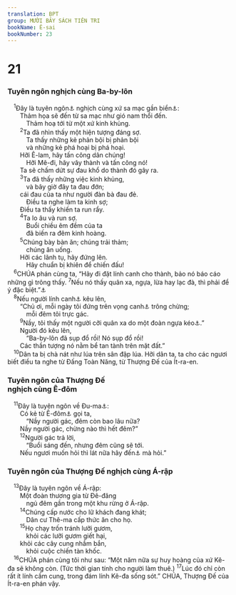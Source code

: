 ```yaml
---
translation: BPT
group: MƯỜI BẢY SÁCH TIÊN TRI
bookName: Ê-sai 
bookNumber: 23
---
```


<div class="title"><h1>21</h1><h3>Tuyên ngôn nghịch cùng Ba-by-lôn</h3></div>
<span class="verse es_21_1"> <sup>1</sup>Đây là tuyên ngôn<a data-toggle="tooltip" data-placement="bottom" title="Hay “sứ điệp” hoặc “gánh nặng.” Xem thêm câu 11, 13.">⚓</a> nghịch cùng xứ sa mạc gần biển<a data-toggle="tooltip" data-placement="bottom" title="Có lẽ là Ba-by-lôn.">⚓</a>:<br/>  Thảm họa sẽ đến từ sa mạc như gió nam thổi đến.<br/>   Thảm hoạ tới từ một xứ kinh khủng.<br/></span>
<span class="verse es_21_2">  <sup>2</sup>Ta đã nhìn thấy một hiện tượng đáng sợ.<br/>   Ta thấy những kẻ phản bội bị phản bội<br/>   và những kẻ phá hoại bị phá hoại.<br/>  Hỡi Ê-lam, hãy tấn công dân chúng!<br/>   Hỡi Mê-đi, hãy vây thành và tấn công nó!<br/>  Ta sẽ chấm dứt sự đau khổ do thành đó gây ra.<br/></span>
<span class="verse es_21_3">  <sup>3</sup>Ta đã thấy những việc kinh khủng,<br/>   và bây giờ đây ta đau đớn;<br/>  cái đau của ta như người đàn bà đau đẻ.<br/>   Điều ta nghe làm ta kinh sợ;<br/>  Điều ta thấy khiến ta run rẩy.<br/></span>
<span class="verse es_21_4">  <sup>4</sup>Ta lo âu và run sợ.<br/>   Buổi chiều êm đềm của ta<br/>   đã biến ra đêm kinh hoàng.<br/></span>
<span class="verse es_21_5">  <sup>5</sup>Chúng bày bàn ăn; chúng trải thảm;<br/>   chúng ăn uống.<br/>  Hỡi các lãnh tụ, hãy đứng lên.<br/>   Hãy chuẩn bị khiên để chiến đấu!<br/></span>
<span class="verse es_21_6"> <sup>6</sup>CHÚA phán cùng ta, “Hãy đi đặt lính canh cho thành, bảo nó báo cáo những gì trông thấy.</span>
<span class="verse es_21_7"><sup>7</sup>Nếu nó thấy quân xa, ngựa, lừa hay lạc đà, thì phải để ý đặc biệt.”<a data-toggle="tooltip" data-placement="bottom" title="“Nếu nó thấy toán quân cỡi ngựa, đoàn lừa, hay đoàn lạc đà thì phải nghe ngóng cho thật kỹ.”">⚓</a><br/></span>
<span class="verse es_21_8"> <sup>8</sup>Nếu người lính canh<a data-toggle="tooltip" data-placement="bottom" title="Hay “người tiên kiến.” Một danh từ xưa dùng để chỉ nhà tiên tri. Bản Hê-bơ-rơ tiêu chuẩn ở chỗ nầy dùng chữ “sư tử.”">⚓</a> kêu lên,<br/>  “Chủ ơi, mỗi ngày tôi đứng trên vọng canh<a data-toggle="tooltip" data-placement="bottom" title="Hay “tháp canh.”">⚓</a> trông chừng;<br/>   mỗi đêm tôi trực gác.<br/></span>
<span class="verse es_21_9">  <sup>9</sup>Nầy, tôi thấy một người cỡi quân xa do một đoàn ngựa kéo<a data-toggle="tooltip" data-placement="bottom" title="Hay “một đoàn lính cỡi ngựa.” Đây có thể là một đoàn ngựa kéo một quân xa hay các lính bắn cung cỡi ngựa trong đạo quân A-xy-ri. Họ thường đi từng đôi.">⚓</a>.”<br/>  Người đó kêu lên,<br/>   “Ba-by-lôn đã sụp đổ rồi! Nó sụp đổ rồi!<br/>  Các thần tượng nó nằm bể tan tành trên mặt đất.”<br/></span>
<span class="verse es_21_10"> <sup>10</sup>Dân ta bị chà nát như lúa trên sân đập lúa. Hỡi dân ta, ta cho các ngươi biết điều ta nghe từ Đấng Toàn Năng, từ Thượng Đế của Ít-ra-en.<br/></span>
<div class="title"><h3>Tuyên ngôn của Thượng Đế<br/>nghịch cùng Ê-đôm</h3></div>
<span class="verse es_21_11"> <sup>11</sup>Đây là tuyên ngôn về Đu-ma<a data-toggle="tooltip" data-placement="bottom" title="Từ ngữ nầy trong tiếng Hê-bơ-rơ có nghĩa là “im lặng.” Có thể ám chỉ Ê-đôm hay một thành phố trong xứ Á-rập.">⚓</a>:<br/>  Có kẻ từ Ê-đôm<a data-toggle="tooltip" data-placement="bottom" title="Hay “Sê-ia,” tên một ngọn núi trong xứ Ê-đôm hay một thành phố trong xứ Á-rập.">⚓</a> gọi ta,<br/>   “Nầy người gác, đêm còn bao lâu nữa?<br/>  Nầy người gác, chừng nào thì hết đêm?”<br/></span>
<span class="verse es_21_12">  <sup>12</sup>Người gác trả lời,<br/>   “Buổi sáng đến, nhưng đêm cũng sẽ tới.<br/>  Nếu ngươi muốn hỏi thì lát nữa hãy đến<a data-toggle="tooltip" data-placement="bottom" title="Đây cũng có nghĩa là “ăn năn.”">⚓</a> mà hỏi.”<br/></span>
<div class="title"><h3>Tuyên ngôn của Thượng Đế nghịch cùng Á-rập</h3></div>
<span class="verse es_21_13"> <sup>13</sup>Đây là tuyên ngôn về Á-rập:<br/>  Một đoàn thương gia từ Đê-đăng<br/>   ngủ đêm gần trong một khu rừng ở Á-rập.<br/></span>
<span class="verse es_21_14">  <sup>14</sup>Chúng cấp nước cho lữ khách đang khát;<br/>   Dân cư Thê-ma cấp thức ăn cho họ.<br/></span>
<span class="verse es_21_15">  <sup>15</sup>Họ chạy trốn tránh lưỡi gươm,<br/>   khỏi các lưỡi gươm giết hại,<br/>  khỏi các cây cung nhắm bắn,<br/>   khỏi cuộc chiến tàn khốc.<br/></span>
<span class="verse es_21_16"> <sup>16</sup>CHÚA phán cùng tôi như sau: “Một năm nữa sự huy hoàng của xứ Kê-đa sẽ không còn. (Tức thời gian tính cho người làm thuê.)</span>
<span class="verse es_21_17"><sup>17</sup>Lúc đó chỉ còn rất ít lính cầm cung, trong đám lính Kê-đa sống sót.” CHÚA, Thượng Đế của Ít-ra-en phán vậy.<br/></span>

